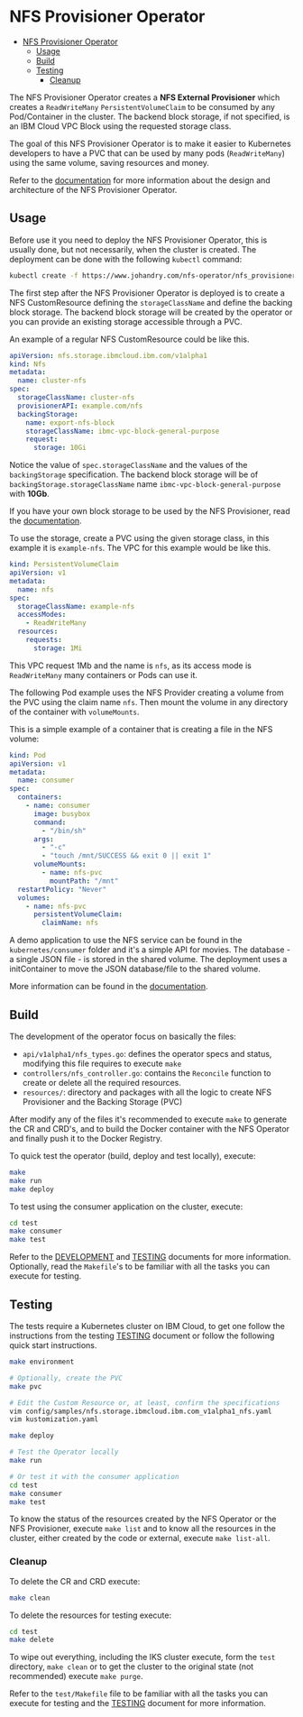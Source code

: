 # NFS Provisioner Operator

- [NFS Provisioner Operator](#nfs-provisioner-operator)
  - [Usage](#usage)
  - [Build](#build)
  - [Testing](#testing)
    - [Cleanup](#cleanup)

The NFS Provisioner Operator creates a **NFS External Provisioner** which creates a `ReadWriteMany` `PersistentVolumeClaim` to be consumed by any Pod/Container in the cluster. The backend block storage, if not specified, is an IBM Cloud VPC Block using the requested storage class.

The goal of this NFS Provisioner Operator is to make it easier to Kubernetes developers to have a PVC that can be used by many pods (`ReadWriteMany`) using the same volume, saving resources and money.

Refer to the [documentation](./docs/index.md) for more information about the design and architecture of the NFS Provisioner Operator.

## Usage

Before use it you need to deploy the NFS Provisioner Operator, this is usually done, but not necessarily, when the cluster is created. The deployment can be done with the following `kubectl` command:

```bash
kubectl create -f https://www.johandry.com/nfs-operator/nfs_provisioner.yaml
```

The first step after the NFS Provisioner Operator is deployed is to create a NFS CustomResource defining the `storageClassName` and define the backing block storage. The backend block storage will be created by the operator or you can provide an existing storage accessible through a PVC.

An example of a regular NFS CustomResource could be like this.

```yaml
apiVersion: nfs.storage.ibmcloud.ibm.com/v1alpha1
kind: Nfs
metadata:
  name: cluster-nfs
spec:
  storageClassName: cluster-nfs
  provisionerAPI: example.com/nfs
  backingStorage:
    name: export-nfs-block
    storageClassName: ibmc-vpc-block-general-purpose
    request:
      storage: 10Gi
```

Notice the value of `spec.storageClassName` and the values of the `backingStorage` specification. The backend block storage will be of `backingStorage.storageClassName` name `ibmc-vpc-block-general-purpose` with **10Gb**.

If you have your own block storage to be used by the NFS Provisioner, read the [documentation](./docs/index.md).

To use the storage, create a PVC using the given storage class, in this example it is `example-nfs`. The VPC for this example would be like this.

```yaml
kind: PersistentVolumeClaim
apiVersion: v1
metadata:
  name: nfs
spec:
  storageClassName: example-nfs
  accessModes:
    - ReadWriteMany
  resources:
    requests:
      storage: 1Mi
```

This VPC request 1Mb and the name is `nfs`, as its access mode is `ReadWriteMany` many containers or Pods can use it.

The following Pod example uses the NFS Provider creating a volume from the PVC using the claim name `nfs`. Then mount the volume in any directory of the container with `volumeMounts`.

This is a simple example of a container that is creating a file in the NFS volume:

```yaml
kind: Pod
apiVersion: v1
metadata:
  name: consumer
spec:
  containers:
    - name: consumer
      image: busybox
      command:
        - "/bin/sh"
      args:
        - "-c"
        - "touch /mnt/SUCCESS && exit 0 || exit 1"
      volumeMounts:
        - name: nfs-pvc
          mountPath: "/mnt"
  restartPolicy: "Never"
  volumes:
    - name: nfs-pvc
      persistentVolumeClaim:
        claimName: nfs
```

A demo application to use the NFS service can be found in the `kubernetes/consumer` folder and it's a simple API for movies. The database - a single JSON file - is stored in the shared volume. The deployment uses a initContainer to move the JSON database/file to the shared volume.

More information can be found in the [documentation](./docs/index.md).

## Build

The development of the operator focus on basically the files:

- `api/v1alpha1/nfs_types.go`: defines the operator specs and status, modifying this file requires to execute `make`
- `controllers/nfs_controller.go`: contains the `Reconcile` function to create or delete all the required resources.
- `resources/`: directory and packages with all the logic to create NFS Provisioner and the Backing Storage (PVC)

After modify any of the files it's recommended to execute `make` to generate the CR and CRD's, and to build the Docker container with the NFS Operator and finally push it to the Docker Registry.

To quick test the operator (build, deploy and test locally), execute:

```bash
make
make run
make deploy
```

To test using the consumer application on the cluster, execute:

```bash
cd test
make consumer
make test
```

Refer to the [DEVELOPMENT](./docs/DEVELOPMENT.md) and [TESTING](./docs/TESTING.md) documents for more information. Optionally, read the `Makefile`'s to be familiar with all the tasks you can execute for testing.

## Testing

The tests require a Kubernetes cluster on IBM Cloud, to get one follow the instructions from the testing [TESTING](./docs/TESTING.md) document or follow the following quick start instructions.

```bash
make environment

# Optionally, create the PVC
make pvc

# Edit the Custom Resource or, at least, confirm the specifications
vim config/samples/nfs.storage.ibmcloud.ibm.com_v1alpha1_nfs.yaml
vim kustomization.yaml

make deploy

# Test the Operator locally
make run

# Or test it with the consumer application
cd test
make consumer
make test
```

To know the status of the resources created by the NFS Operator or the NFS Provisioner, execute `make list` and to know all the resources in the cluster, either created by the code or external, execute `make list-all`.

### Cleanup

To delete the CR and CRD execute:

```bash
make clean
```

To delete the resources for testing execute:

```bash
cd test
make delete
```

To wipe out everything, including the IKS cluster execute, form the `test` directory, `make clean` or to get the cluster to the original state (not recommended) execute `make purge`.

Refer to the `test/Makefile` file to be familiar with all the tasks you can execute for testing and the [TESTING](./docs/TESTING.md) document for more information.
